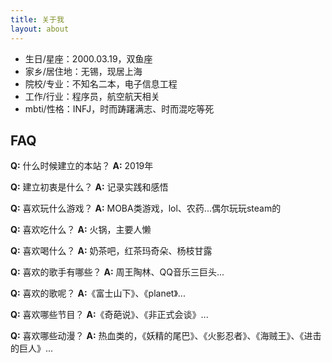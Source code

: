 ```yaml
---
title: 关于我
layout: about
---
```


* 生日/星座：2000.03.19，双鱼座
* 家乡/居住地：无锡，现居上海
* 院校/专业：不知名二本，电子信息工程
* 工作/行业：程序员，航空航天相关
* mbti/性格：INFJ，时而踌躇满志、时而混吃等死

## FAQ

**Q:** 什么时候建立的本站？
**A:** 2019年

**Q:** 建立初衷是什么？
**A:** 记录实践和感悟

**Q:** 喜欢玩什么游戏？
**A:** MOBA类游戏，lol、农药...偶尔玩玩steam的

**Q:** 喜欢吃什么？
**A:** 火锅，主要人懒

**Q:** 喜欢喝什么？
**A:** 奶茶吧，红茶玛奇朵、杨枝甘露

**Q:** 喜欢的歌手有哪些？
**A:** 周王陶林、QQ音乐三巨头...

**Q:** 喜欢的歌呢？
**A:**《富士山下》、《planet》...

**Q:** 喜欢哪些节目？
**A:**《奇葩说》、《非正式会谈》...

**Q:** 喜欢哪些动漫？
**A:** 热血类的，《妖精的尾巴》、《火影忍者》、《海贼王》、《进击的巨人》...
